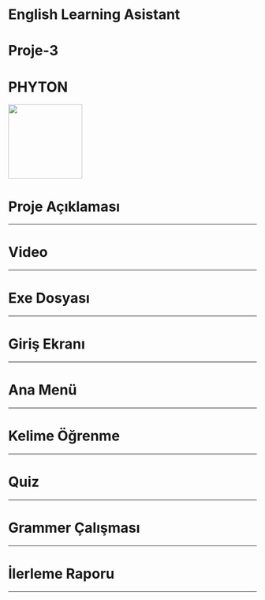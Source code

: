 # English Learning Asistant
# Proje-3
# PHYTON
<img height="150" src="resim/image.png">

# Proje Açıklaması
--------------------



# Video
------------


# Exe Dosyası
----------------


# Giriş Ekranı
----------------


# Ana Menü
--------------


# Kelime Öğrenme
-----------------



# Quiz
-----------------




# Grammer Çalışması
--------------------



# İlerleme Raporu
-------------------
